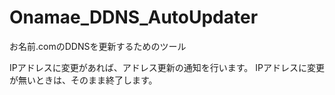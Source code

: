 # Onamae_DDNS_AutoUpdater
お名前.comのDDNSを更新するためのツール

IPアドレスに変更があれば、アドレス更新の通知を行います。
IPアドレスに変更が無いときは、そのまま終了します。
